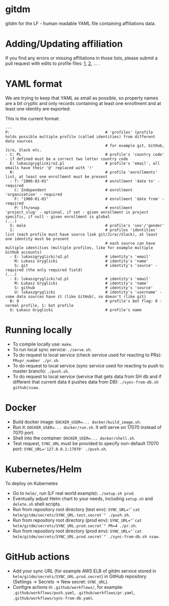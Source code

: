 # gitdm

gitdm for the LF - human readable YAML file containing affiliations data.


# Adding/Updating affiliation

If you find any errors or missing affiliations in those lists, please submit a pull request with edits to profile files: [1](https://github.com/LF-Engineering/gitdm/blob/master/profiles1.yaml), [2](https://github.com/LF-Engineering/gitdm/blob/master/profiles2.yaml), ... .


# YAML format


We are trying to keep that YAML as small as possible, so property names are a bit cryptic and only records containing at least one enrollment and at least one identity are exported:

This is the current format:


```
---
P:                                          # 'profiles' (profile holds possible multiple profile (called identities) from different data sources
                                            # for example git, GitHub, Jira, Slack etc.
- C: PL                                     # profile's 'country code' - if defined must be a correct two letter country code
  E: lukaszgryglicki!o2.pl                  # profile's 'email', all emails have their '@' replaced with '!'
  R:                                        # profile 'enrollments' list, at least one enrollment must be present
  - T: "2006-03-01"                         # enrollment 'date to' - required
    C: Independent                          # enrollment 'organization' - required
    F: "1900-01-01"                         # enrollment 'date from' - required
    P: lfn/onap                             # enrollment 'project_slug' - optional, if set - given enrollment is project specific, if null - given enrollment is global
(...)
  S: male                                   # profile's 'sex'/'gender'
  I:                                        # profiles 'identities' list (each profile must have source liek git/Jira//Slack), at least one identity must be present
                                            # each source can have multiple identities (multiple profiles, like for example multiple GitHub accounts)
  - E: lukaszgryglicki!o2.pl                # identity's 'email'
    M: Lukasz Gryglicki                     # identity's 'name'
    S: git                                  # identity's 'source' - required (the only required field)
(...)
  - E: lukaszgryglicki!o2.pl                # identity's 'email'
    M: Łukasz Gryglicki                     # identity's 'name'
    S: github                               # identity's 'source'
    U: lukaszgryglicki                      # identity's 'username' - some data sources have it (like GitHub), so doesn't (like git)
  B: 0                                      # profile's bot flag: 0 - normal profile, 1: bot profile
  U: Łukasz Gryglicki                       # profile's name
```

# Running locally

- To compile locally use: `make`.
- To run local sync service: `./serve.sh`.
- To do request to local service (check service used for reacting to PRs): `PR=pr_number ./pr.sh`.
- To do request to local service (sync service used for reacting to push to master branch): `./push.sh`.
- To do request to local service (service that gets data from SH db and if different that current data it pushes data from DB): `./sync-from-db.sh github|ssaw`.


# Docker

- Build docker image: `DOCKER_USER=... docker/build_image.sh`.
- Run it: `DOCKER_USER=... docker/run.sh`. It will serve on 17070 instead of 7070 port.
- Shell into the container: `DOCKER_USER=... docker/shell.sh`.
- Test request, `SYNC_URL` must be provided to specify non-default 17070 port: `SYNC_URL='127.0.0.1:17070' ./push.sh`.

# Kubernetes/Helm

To deploy on Kubernetes

- Go to `helm/`, run (LF real world example): `./setup.sh prod`.
- Eventually adjust Helm chart to your needs, including `setup.sh` and `delete.sh` shell scripts.
- Run from repository root directory (test env): `` SYNC_URL="`cat helm/gitdm/secrets/SYNC_URL.test.secret`" ./push.sh ``.
- Run from repository root directory (prod env): `` SYNC_URL="`cat helm/gitdm/secrets/SYNC_URL.prod.secret`" PR=4 ./pr.sh ``.
- Run from repository root directory (prod env): `` SYNC_URL="`cat helm/gitdm/secrets/SYNC_URL.prod.secret`" ./sync-from-db.sh ssaw ``.

# GitHub actions

- Add your sync URL (for example AWS ELB of gitdm service stored in `helm/gitdm/secrets/SYNC_URL.prod.secret`) in GitHub repository (Settings -> Secrets -> New secret: `SYNC_URL`).
- Configre actions in `.github/workflows/`, for example: `.github/workflows/push.yaml`, `.github/workflows/pr.yaml`, `.github/workflows/sync-from-db.yaml`.
